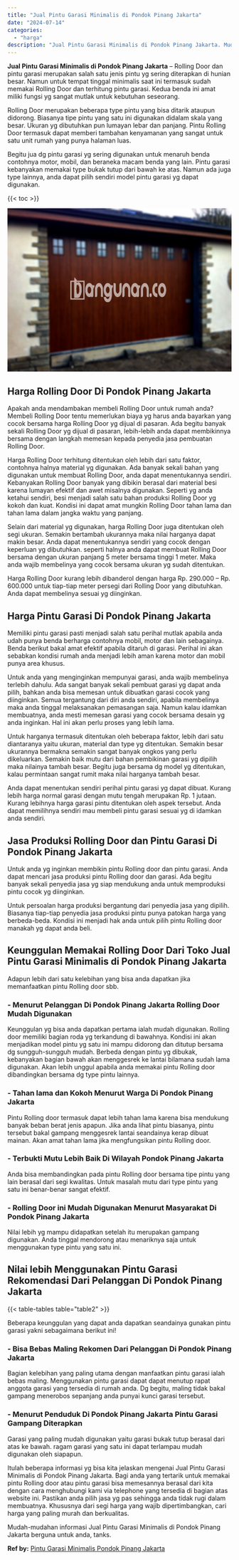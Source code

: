 ```yaml
---
title: "Jual Pintu Garasi Minimalis di Pondok Pinang Jakarta"
date: "2024-07-14"
categories: 
  - "harga"
description: "Jual Pintu Garasi Minimalis di Pondok Pinang Jakarta. Mudah-mudahan informasi Jual Pintu Garasi Minimalis di Pondok Pinang Jakarta berguna untuk anda, tanks...."
---
```


**Jual Pintu Garasi Minimalis di Pondok Pinang Jakarta** – Rolling Door dan pintu garasi merupakan salah satu jenis pintu yg sering diterapkan di hunian besar. Namun untuk tempat tinggal minimalis saat ini termasuk sudah memakai Rolling Door dan terhitung pintu garasi. Kedua benda ini amat miliki fungsi yg sangat mutlak untuk kebutuhan seseorang.

Rolling Door merupakan beberapa type pintu yang bisa ditarik ataupun didorong. Biasanya tipe pintu yang satu ini digunakan didalam skala yang besar. Ukuran yg dibutuhkan pun lumayan lebar dan panjang. Pintu Rolling Door termasuk dapat memberi tambahan kenyamanan yang sangat untuk satu unit rumah yang punya halaman luas.

Begitu jua dg pintu garasi yg sering digunakan untuk menaruh benda contohnya motor, mobil, dan beraneka macam benda yang lain. Pintu garasi kebanyakan memakai type bukak tutup dari bawah ke atas. Namun ada juga type lainnya, anda dapat pilih sendiri model pintu garasi yg dapat digunakan.

{{< toc >}}

![Jual Pintu Garasi Minimalis di Pondok Pinang Jakarta](/images/pintu-garasi-60.png)

## Harga Rolling Door Di Pondok Pinang Jakarta

Apakah anda mendambakan membeli Rolling Door untuk rumah anda? Membeli Rolling Door tentu memerlukan biaya yg harus anda bayarkan yang cocok bersama harga Rolling Door yg dijual di pasaran. Ada begitu banyak sekali Rolling Door yg dijual di pasaran, lebih-lebih anda dapat membikinnya bersama dengan langkah memesan kepada penyedia jasa pembuatan Rolling Door.

Harga Rolling Door terhitung ditentukan oleh lebih dari satu faktor, contohnya halnya material yg digunakan. Ada banyak sekali bahan yang digunakan untuk membuat Rolling Door, anda dapat menentukannya sendiri. Kebanyakan Rolling Door banyak yang dibikin berasal dari material besi karena lumayan efektif dan awet misalnya digunakan. Seperti yg anda ketahui sendiri, besi menjadi salah satu bahan produksi Rolling Door yg kokoh dan kuat. Kondisi ini dapat amat mungkin Rolling Door tahan lama dan tahan lama dalam jangka waktu yang panjang.

Selain dari material yg digunakan, harga Rolling Door juga ditentukan oleh segi ukuran. Semakin bertambah ukurannya maka nilai harganya dapat makin besar. Anda dapat menentukannya sendiri yang cocok dengan keperluan yg dibutuhkan. seperti halnya anda dapat membuat Rolling Door bersama dengan ukuran panjang 5 meter bersama tinggi 1 meter. Maka anda wajib membelinya yang cocok bersama ukuran yg sudah ditentukan.

Harga Rolling Door kurang lebih dibanderol dengan harga Rp. 290.000 – Rp. 600.000 untuk tiap-tiap meter persegi dari Rolling Door yang dibutuhkan. Anda dapat membelinya sesuai yg diinginkan.

## Harga Pintu Garasi Di Pondok Pinang Jakarta

Memiliki pintu garasi pasti menjadi salah satu perihal mutlak apabila anda udah punya benda berharga contohnya mobil, motor dan lain sebagainya. Benda berikut bakal amat efektif apabila ditaruh di garasi. Perihal ini akan sebabkan kondisi rumah anda menjadi lebih aman karena motor dan mobil punya area khusus.

Untuk anda yang menginginkan mempunyai garasi, anda wajib membelinya terlebih dahulu. Ada sangat banyak sekali pembuat garasi yg dapat anda pilih, bahkan anda bisa memesan untuk dibuatkan garasi cocok yang diinginkan. Semua tergantung dari diri anda sendiri, apabila membelinya maka anda tinggal melaksanakan pemasangan saja. Namun kalau idamkan membuatnya, anda mesti memesan garasi yang cocok bersama desain yg anda inginkan. Hal ini akan perlu proses yang lebih lama.

Untuk harganya termasuk ditentukan oleh beberapa faktor, lebih dari satu diantaranya yaitu ukuran, material dan type yg ditentukan. Semakin besar ukurannya bermakna semakin sangat banyak ongkos yang perlu dikeluarkan. Semakin baik mutu dari bahan pembikinan garasi yg dipilih maka nilainya tambah besar. Begitu juga bersama dg model yg ditentukan, kalau permintaan sangat rumit maka nilai harganya tambah besar.

Anda dapat menentukan sendiri perihal pintu garasi yg dapat dibuat. Kurang lebih harga normal garasi dengan mutu tengah merupakan Rp. 1 jutaan. Kurang lebihnya harga garasi pintu ditentukan oleh aspek tersebut. Anda dapat memilihnya sendiri mau membeli pintu garasi sesuai yg di idamkan anda sendiri.

## Jasa Produksi Rolling Door dan Pintu Garasi Di Pondok Pinang Jakarta

Untuk anda yg inginkan membikin pintu Rolling door dan pintu garasi. Anda dapat mencari jasa produksi pintu Rolling door dan garasi. Ada begitu banyak sekali penyedia jasa yg siap mendukung anda untuk memproduksi pintu cocok yg diinginkan.

Untuk persoalan harga produksi bergantung dari penyedia jasa yang dipilih. Biasanya tiap-tiap penyedia jasa produksi pintu punya patokan harga yang berbeda-beda. Kondisi ini menjadi hak anda untuk pilih pintu Rolling door manakah yg dapat anda beli.

## Keunggulan Memakai Rolling Door Dari Toko Jual Pintu Garasi Minimalis di Pondok Pinang Jakarta

Adapun lebih dari satu kelebihan yang bisa anda dapatkan jika memanfaatkan pintu Rolling door sbb.

### \- Menurut Pelanggan Di Pondok Pinang Jakarta Rolling Door Mudah Digunakan

Keunggulan yg bisa anda dapatkan pertama ialah mudah digunakan. Rolling door memiliki bagian roda yg terkandung di bawahnya. Kondisi ini akan menjadikan model pintu yg satu ini mampu didorong dan ditutup bersama dg sungguh-sungguh mudah. Berbeda dengan pintu yg dibukak, kebanyakan bagian bawah akan menggesrek ke lantai bilamana sudah lama digunakan. Akan lebih unggul apabila anda memakai pintu Rolling door dibandingkan bersama dg type pintu lainnya.

### \- Tahan lama dan Kokoh Menurut Warga Di Pondok Pinang Jakarta

Pintu Rolling door termasuk dapat lebih tahan lama karena bisa mendukung banyak beban berat jenis apapun. Jika anda lihat pintu biasanya, pintu tersebut bakal gampang menggesrek lantai seandainya kerap dibuat mainan. Akan amat tahan lama jika mengfungsikan pintu Rolling door.

### \- Terbukti Mutu Lebih Baik Di Wilayah Pondok Pinang Jakarta

Anda bisa membandingkan pada pintu Rolling door bersama tipe pintu yang lain berasal dari segi kwalitas. Untuk masalah mutu dari type pintu yang satu ini benar-benar sangat efektif.

### \- Rolling Door ini Mudah Digunakan Menurut Masyarakat Di Pondok Pinang Jakarta

Nilai lebih yg mampu didapatkan setelah itu merupakan gampang digunakan. Anda tinggal mendorong atau menariknya saja untuk menggunakan type pintu yang satu ini.

## Nilai lebih Menggunakan Pintu Garasi Rekomendasi Dari Pelanggan Di Pondok Pinang Jakarta

{{< table-tables table="table2" >}}

Beberapa keunggulan yang dapat anda dapatkan seandainya gunakan pintu garasi yakni sebagaimana berikut ini!

### \- Bisa Bebas Maling Rekomen Dari Pelanggan Di Pondok Pinang Jakarta

Bagian kelebihan yang paling utama dengan manfaatkan pintu garasi ialah bebas maling. Menggunakan pintu garasi dapat dapat menutup rapat anggota garasi yang tersedia di rumah anda. Dg begitu, maling tidak bakal gampang menerobos sepanjang anda punyai kunci garasi tersebut.

### \- Menurut Penduduk Di Pondok Pinang Jakarta Pintu Garasi Gampang Diterapkan

Garasi yang paling mudah digunakan yaitu garasi bukak tutup berasal dari atas ke bawah. ragam garasi yang satu ini dapat terlampau mudah digunakan oleh siapapun.

Itulah beberapa informasi yg bisa kita jelaskan mengenai Jual Pintu Garasi Minimalis di Pondok Pinang Jakarta. Bagi anda yang tertarik untuk memakai pintu Rolling door atau pintu garasi bisa memesannya berasal dari kita dengan cara menghubungi kami via telephone yang tersedia di bagian atas website ini. Pastikan anda pilih jasa yg pas sehingga anda tidak rugi dalam membuatnya. Khususnya dari segi harga yang wajib dipertimbangkan, cari harga yang paling murah dan berkualitas.

Mudah-mudahan informasi Jual Pintu Garasi Minimalis di Pondok Pinang Jakarta berguna untuk anda, tanks.

**Ref by:** [Pintu Garasi Minimalis Pondok Pinang Jakarta](https://id.wikipedia.org/wiki/Pintu)
